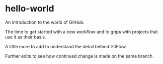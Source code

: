 # hello-world
An introduction to the world of GitHub.

The time to get started with a new workflow and to grips with projects that use it as their basis.

A little more to add to understand the detail behind GitFlow.

Further edits to see how continued change is made on the same branch.
